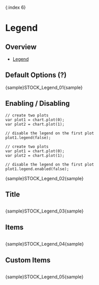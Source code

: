 {:index 6}

# Legend

## Overview

* [Legend](../Common_Settings/Legend/Overview)

## Default Options (?)

{sample}STOCK\_Legend\_01{sample}

## Enabling / Disabling

```
// create two plots
var plot1 = chart.plot(0);
var plot2 = chart.plot(1);

// disable the legend on the first plot
plot1.legend(false);
```

```
// create two plots
var plot1 = chart.plot(0);
var plot2 = chart.plot(1);

// disable the legend on the first plot
plot1.legend.enabled(false);
```

{sample}STOCK\_Legend\_02{sample}

## Title

```

```
{sample}STOCK\_Legend\_03{sample}

## Items

```

```
{sample}STOCK\_Legend\_04{sample}


## Custom Items

```

```
{sample}STOCK\_Legend\_05{sample}